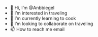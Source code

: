- 👋 Hi, I’m @Anbbiegel
- 👀 I’m interested in traveling
- 🌱 I’m currently learning to cook
- 💞️ I’m looking to collaborate on traveling
- 📫 How to reach me email

<!---
Anbbiegel/Anbbiegel is a ✨ special ✨ repository because its `README.md` (this file) appears on your GitHub profile.
You can click the Preview link to take a look at your changes.
--->
